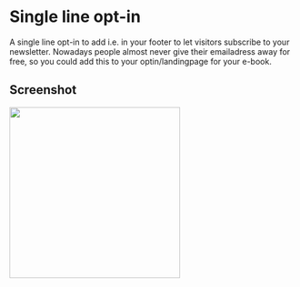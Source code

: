 # Single line opt-in

A single line opt-in to add i.e. in your footer to let visitors subscribe to your newsletter. Nowadays people almost never give their emailadress away for free, so you could add this to your optin/landingpage for your e-book.


## Screenshot
<img src="https://i.ibb.co/qjd1RqF/Screenshot-2020-04-13-at-11-34-48.png" height=300>